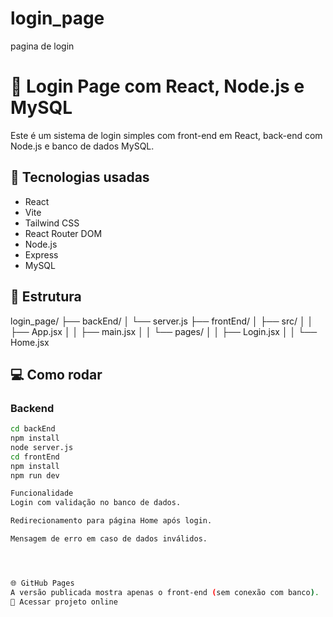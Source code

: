 # login_page
pagina de login
# 🧠 Login Page com React, Node.js e MySQL

Este é um sistema de login simples com front-end em React, back-end com Node.js e banco de dados MySQL.

## 🚀 Tecnologias usadas

- React
- Vite
- Tailwind CSS
- React Router DOM
- Node.js
- Express
- MySQL

## 📁 Estrutura
login_page/
├── backEnd/
│ └── server.js
├── frontEnd/
│ ├── src/
│ │ ├── App.jsx
│ │ ├── main.jsx
│ │ └── pages/
│ │ ├── Login.jsx
│ │ └── Home.jsx

## 💻 Como rodar

### Backend
```bash
cd backEnd
npm install
node server.js
cd frontEnd
npm install
npm run dev

Funcionalidade
Login com validação no banco de dados.

Redirecionamento para página Home após login.

Mensagem de erro em caso de dados inválidos.




🌐 GitHub Pages
A versão publicada mostra apenas o front-end (sem conexão com banco).
🔗 Acessar projeto online
